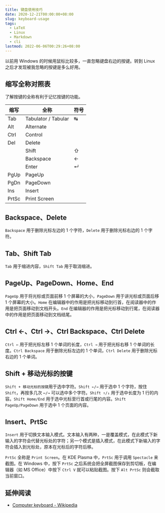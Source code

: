 ```yaml
---
title: 键盘使用技巧
date: 2020-12-21T00:00:00+08:00
slug: keyboard-usage
tags:
  - LaTeX
  - Linux
  - Markdown
  - cli
lastmod: 2022-06-06T00:29:26+08:00
---
```


以前用 Windows 的时候用鼠标比较多，一直忽略键盘右边的按键。转到 Linux 之后才发现被我忽略的按键是多么好用。

## 缩写全称对照表

了解按键的全称有利于记忆按键的功能。

| 缩写  | 全称                | 符号 |
| ----- | ------------------- | ---- |
| Tab   | Tabulator / Tabular | ↹    |
| Alt   | Alternate           |      |
| Ctrl  | Control             |      |
| Del   | Delete              |      |
|       | Shift               | ⇧    |
|       | Backspace           | ←    |
|       | Enter               | ↵    |
| PgUp  | PageUp              |      |
| PgDn  | PageDown            |      |
| Ins   | Insert              |      |
| PrtSc | Print Screen        |      |

## Backspace、Delete

`Backspace` 用于删除光标左边的 1 个字符，`Delete` 用于删除光标右边的 1 个字符。

## Tab、Shift Tab

`Tab` 用于缩进内容，`Shift Tab` 用于取消缩进。

## PageUp、PageDown、Home、End

`PageUp` 用于将光标或页面前移 1 个屏幕的大小，`PageDown` 用于讲光标或页面后移 1 个屏幕的大小。`Home` 在编辑器中的作用是把光标移动到行首，在阅读器中的作用是把页面移动到文档开头。`End` 在编辑器的作用是把光标移动到行尾，在阅读器中的作用是把页面移动到文档结尾。

## Ctrl ←、Ctrl →、Ctrl Backspace、Ctrl Delete

`Ctrl ←` 用于把光标左移 1 个单词的长度，`Ctrl →` 用于把光标右移 1 个单词的长度。`Ctrl Backspace` 用于删除光标左边的 1 个单词，`Ctrl Delete` 用于删除光标右边的 1 个单词。

## Shift + 移动光标的按键

`Shift + 移动光标的按键`用于选中字符。`Shift ←/→` 用于选中 1 个字符，按住 `Shift`，再按多几次 `←/→` 可以选中多个字符。`Shift ↑/↓` 用于选中长度为 1 行的内容。`Shift Home/End` 用于选中光标至行首或行尾的内容。`Shift PageUp/PageDown` 用于选中 1 个页面的内容。

## Insert、PrtSc

`Insert` 用于切换文本输入模式。文本输入有两种，一是覆盖模式，在此模式下新输入的字符会代替光标处的字符；另一个模式是插入模式，在此模式下新输入的字符会插入到光标处，原本在光标后的字符后移。

`PrtSc` 全称是 `Print Screen`。在 KDE Plasma 中，`PrtSc` 用于调用 `Spectacle` 来截图。在 Windows 中，按下 `PrtSc` 之后系统会把全屏截图保存到剪切板，在编辑器（如 MS Office）中按下 `Ctrl V` 就可以粘贴截图。按下 `Alt PrtSc` 则会截取当前窗口。

## 延伸阅读

- [Computer keyboard - Wikipedia](https://en.wikipedia.org/wiki/Computer_keyboard)
